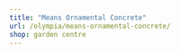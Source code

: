 ```yaml
---
title: "Means Ornamental Concrete"
url: /olympia/means-ornamental-concrete/
shop: garden centre
---
```

